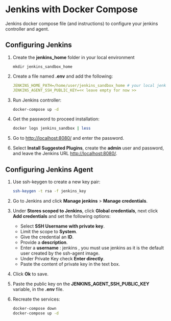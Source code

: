 # Jenkins with Docker Compose

Jenkins docker compose file (and instructions) to configure your jenkins controller and agent.

## Configuring Jenkins

1. Create the **jenkins_home** folder in your local environment

   ```
   mkdir jenkins_sandbox_home
   ```

2. Create a file named **.env** and add the following:

   ```yml
   JENKINS_HOME_PATH=/home/user/jenkins_sandbox_home # your local jenkins_home path.
   JENKINS_AGENT_SSH_PUBLIC_KEY=<< leave empty for now >>
   ```

3. Run Jenkins controller:

   ```bash
   docker-compose up -d
   ```

4. Get the password to proceed installation:

   ```bash
   docker logs jenkins_sandbox | less
   ```

5. Go to <http://localhost:8080/> and enter the password.

6. Select **Install Suggested Plugins**, create the **admin** user and password, and leave the Jenkins URL <http://localhost:8080/>.

## Configuring Jenkins Agent

1. Use ssh-keygen to create a new key pair:

   ```bash
   ssh-keygen -t rsa -f jenkins_key
   ```

2. Go to Jenkins and click **Manage jenkins** > **Manage credentials**.

3. Under **Stores scoped to Jenkins**, click **Global credentials**, next click **Add credentials** and set the following options:

   - Select **SSH Username with private key**.
   - Limit the scope to **System**.
   - Give the credential an **ID**.
   - Provide a **description**.
   - Enter a **username** : jenkins , you must use jenkins as it is the default user created by the ssh-agent image.
   - Under Private Key check **Enter directly**.
   - Paste the content of private key in the text box.

4. Click **Ok** to save.

5. Paste the public key on the **JENKINS_AGENT_SSH_PUBLIC_KEY** variable, in the **.env** file.

6. Recreate the services:

   ```bash
   docker-compose down
   docker-compose up -d
   ```
